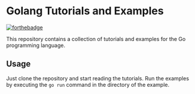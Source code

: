 # Golang Tutorials and Examples
[![forthebadge](https://forthebadge.com/images/badges/made-with-go.svg)](https://forthebadge.com)

This repository contains a collection of tutorials and examples for the Go programming language.

## Usage
Just clone the repository and start reading the tutorials.
Run the examples by executing the `go run` command in the directory of the example.
